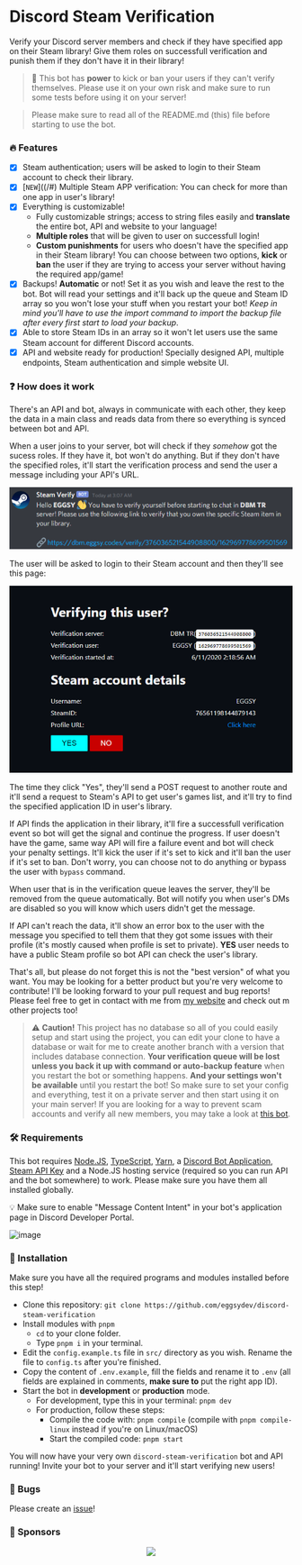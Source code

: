 # Discord Steam Verification

Verify your Discord server members and check if they have specified app on their Steam library! Give them roles on successfull verification and punish them if they don't have it in their library!

> 🚧 This bot has **power** to kick or ban your users if they can't verify themselves. Please use it on your own risk and make sure to run some tests before using it on your server!

> Please make sure to read all of the README.md (this) file before starting to use the bot.

### 🔥 Features

- [x] Steam authentication; users will be asked to login to their Steam account to check their library.
- [x] [`NEW`]((/#) Multiple Steam APP verification: You can check for more than one app in user's library!
- [x] Everything is customizable!
  - Fully customizable strings; access to string files easily and **translate** the entire bot, API and website to your language!
  - **Multiple roles** that will be given to user on successfull login!
  - **Custom punishments** for users who doesn't have the specified app in their Steam library! You can choose between two options, **kick** or **ban** the user if they are trying to access your server without having the required app/game!
- [x] Backups! **Automatic** or not! Set it as you wish and leave the rest to the bot. Bot will read your settings and it'll back up the queue and Steam ID array so you won't lose your stuff when you restart your bot! _Keep in mind you'll have to use the import command to import the backup file after every first start to load your backup_.
- [x] Able to store Steam IDs in an array so it won't let users use the same Steam account for different Discord accounts.
- [x] API and website ready for production! Specially designed API, multiple endpoints, Steam authentication and simple website UI.

### ❓ How does it work

There's an API and bot, always in communicate with each other, they keep the data in a main class and reads data from there so everything is synced between bot and API.

When a user joins to your server, bot will check if they _somehow_ got the sucess roles. If they have it, bot won't do anything. But if they don't have the specified roles, it'll start the verification process and send the user a message including your API's URL.

![verification message](/images/verification_message.png)

The user will be asked to login to their Steam account and then they'll see this page:

![verification page](/images/verification_page.png)

The time they click "Yes", they'll send a POST request to another route and it'll send a request to Steam's API to get user's games list, and it'll try to find the specified application ID in user's library.

If API finds the application in their library, it'll fire a successfull verification event so bot will get the signal and continue the progress. If user doesn't have the game, same way API will fire a failure event and bot will check your penalty settings. It'll kick the user if it's set to kick and it'll ban the user if it's set to ban. Don't worry, you can choose not to do anything or bypass the user with `bypass` command.

When user that is in the verification queue leaves the server, they'll be removed from the queue automatically. Bot will notify you when user's DMs are disabled so you will know which users didn't get the message.

If API can't reach the data, it'll show an error box to the user with the message you specified to tell them that they got some issues with their profile (it's mostly caused when profile is set to private). **YES** user needs to have a public Steam profile so bot API can check the user's library.

That's all, but please do not forget this is not the "best version" of what you want. You may be looking for a better product but you're very welcome to contribute! I'll be looking forward to your pull request and bug reports! Please feel free to get in contact with me from [my website](https://eggsy.xyz) and check out m other projects too!

> ⚠ **Caution!** This project has no database so all of you could easily setup and start using the project, you can edit your clone to have a database or wait for me to create another branch with a version that includes database connection. **Your verification queue will be lost unless you back it up with command or auto-backup feature** when you restart the bot or something happens. **And your settings won't be available** until you restart the bot! So make sure to set your config and everything, test it on a private server and then start using it on your main server! If you are looking for a way to prevent scam accounts and verify all new members, you may take a look at [this bot](https://altdentifier.com/).

### 🛠 Requirements

This bot requires [Node.JS](https://nodejs.org/en/download/), [TypeScript](https://www.npmjs.com/package/typescript), [Yarn](https://www.npmjs.com/package/yarn), a [Discord Bot Application](https://discord.com/developers/applications/), [Steam API Key](https://steamcommunity.com/dev/registerkey) and a Node.JS hosting service (required so you can run API and the bot somewhere) to work. Please make sure you have them all installed globally.

💡 Make sure to enable "Message Content Intent" in your bot's application page in Discord Developer Portal.

![image](https://i.imgur.com/Dk5BV9X.png)

### 📩 Installation

Make sure you have all the required programs and modules installed before this step!

- Clone this repository: `git clone https://github.com/eggsydev/discord-steam-verification`
- Install modules with `pnpm`
  - `cd` to your clone folder.
  - Type `pnpm i` in your terminal.
- Edit the `config.example.ts` file in `src/` directory as you wish. Rename the file to `config.ts` after you're finished.
- Copy the content of `.env.example`, fill the fields and rename it to `.env` (all fields are explained in comments, **make sure to** put the right app ID).
- Start the bot in **development** or **production** mode.
  - For development, type this in your terminal: `pnpm dev`
  - For production, follow these steps:
    - Compile the code with: `pnpm compile` (compile with `pnpm compile-linux` instead if you're on Linux/macOS)
    - Start the compiled code: `pnpm start`

You will now have your very own `discord-steam-verification` bot and API running! Invite your bot to your server and it'll start verifying new users!

### 🐛 Bugs

Please create an [issue](/issues)!

### 💖 Sponsors

<p align="center">
  <a href="https://github.com/sponsors/eggsy">
    <img src='https://cdn.jsdelivr.net/gh/eggsy/.github/sponsors.svg'/>
  </a>
</p>
